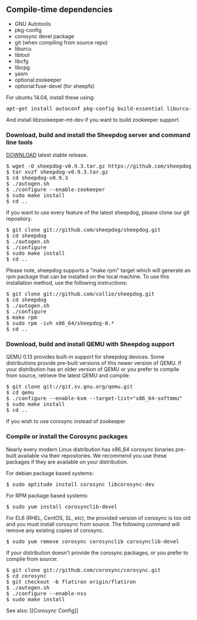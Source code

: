 ## Compile-time dependencies

* GNU Autotools
* pkg-config
* corosync devel package
* git (when compiling from source repo)
* liburcu
* libtool
* libcfg
* libcpg
* yasm
* optional:zookeeper
* optional:fuse-devel (for sheepfs)

For ubuntu 14.04, install these using:

<pre>
apt-get install autoconf pkg-config build-essential liburcu-dev libtool libcorosync-common-dev libcpg-dev libcfg-dev yasm
</pre>

And install libzookeeper-mt-dev if you want to build zookeeper support.

### Download, build and install the Sheepdog server and command line tools

[DOWNLOAD](https://github.com/sheepdog/sheepdog/releases) latest stable release.  
<pre>
$ wget -O sheepdog-v0.9.3.tar.gz https://github.com/sheepdog/sheepdog/archive/v0.9.3.tar.gz
$ tar xvzf sheepdog-v0.9.3.tar.gz
$ cd sheepdog-v0.9.3
$ ./autogen.sh
$ ./configure --enable-zookeeper
$ sudo make install
$ cd ..
</pre>

If you want to use every feature of the latest sheepdog, please clone our git repository.

<pre>
$ git clone git://github.com/sheepdog/sheepdog.git
$ cd sheepdog
$ ./autogen.sh
$ ./configure
$ sudo make install
$ cd ..
</pre>

Please note, sheepdog supports a "make rpm" target which will generate an rpm package that can be installed on the local machine.  To use this installation method, use the following instructions:
<pre>
$ git clone git://github.com/collie/sheepdog.git
$ cd sheepdog
$ ./autogen.sh
$ ./configure
$ make rpm
$ sudo rpm -ivh x86_64/sheepdog-0.*
$ cd ..
</pre>

### Download, build and install QEMU with Sheepdog support

QEMU 0.13 provides built-in support for sheepdog devices.  Some distributions provide pre-built versions of this newer version of QEMU.  If your distribution has an older version of QEMU or you prefer to compile from source, retrieve the latest QEMU and compile:
<pre>
$ git clone git://git.sv.gnu.org/qemu.git
$ cd qemu
$ ./configure --enable-kvm --target-list="x86_64-softmmu"
$ sudo make install
$ cd ..
</pre>

If you wish to use corosync instead of zookeeper

### Compile or install the Corosync packages

Nearly every modern Linux distribution has x86_64 corosync binaries pre-built available via their repositories.  We recommend you use these packages if they are available on your distribution.

For debian package based systems:
<pre>
$ sudo aptitude install corosync libcorosync-dev
</pre>

For RPM package based systems:
<pre>
$ sudo yum install corosynclib-devel
</pre>

For EL6 (RHEL, CentOS, SL, etc), the provided version of corosync is too old and you must install corosync from source. The following command will remove any existing copies of corosync.

<pre>
$ sudo yum remove corosync corosynclib corosynclib-devel 
</pre>

If your distribution doesn't provide the corosync packages, or you prefer to compile from source:
<pre>
$ git clone git://github.com/corosync/corosync.git
$ cd corosync
$ git checkout -b flatiron origin/flatiron
$ ./autogen.sh
$ ./configure --enable-nss
$ sudo make install
</pre>

See also: [[Corosync Config]]


